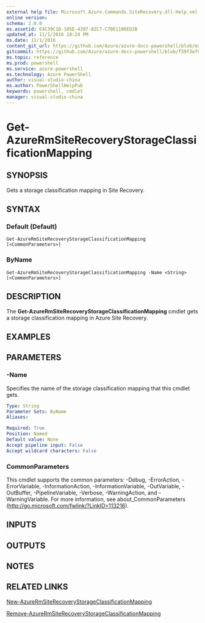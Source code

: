 ```yaml
---
external help file: Microsoft.Azure.Commands.SiteRecovery.dll-Help.xml
online version: 
schema: 2.0.0
ms.assetid: E4C39C1D-185E-4397-82C7-C78E1106ED2B
updated_at: 11/1/2016 10:24 PM
ms.date: 11/1/2016
content_git_url: https://github.com/Azure/azure-docs-powershell/blob/master/azureps-cmdlets-docs/ResourceManager/AzureRM.SiteRecovery/v3.1.0/Get-AzureRmSiteRecoveryStorageClassificationMapping.md
gitcommit: https://github.com/Azure/azure-docs-powershell/blob/f59f3ef60bc592383812213e69fd77ba950759ed/azureps-cmdlets-docs/ResourceManager/AzureRM.SiteRecovery/v3.1.0/Get-AzureRmSiteRecoveryStorageClassificationMapping.md
ms.topic: reference
ms.prod: powershell
ms.service: azure-powershell
ms.technology: Azure PowerShell
author: visual-studio-china
ms.author: PowerShellHelpPub
keywords: powershell, cmdlet
manager: visual-studio-china
---
```


# Get-AzureRmSiteRecoveryStorageClassificationMapping

## SYNOPSIS
Gets a storage classification mapping in Site Recovery.

## SYNTAX

### Default (Default)
```
Get-AzureRmSiteRecoveryStorageClassificationMapping [<CommonParameters>]
```

### ByName
```
Get-AzureRmSiteRecoveryStorageClassificationMapping -Name <String> [<CommonParameters>]
```

## DESCRIPTION
The **Get-AzureRmSiteRecoveryStorageClassificationMapping** cmdlet gets a storage classification mapping in Azure Site Recovery.

## EXAMPLES


## PARAMETERS

### -Name
Specifies the name of the storage classification mapping that this cmdlet gets.

```yaml
Type: String
Parameter Sets: ByName
Aliases:

Required: True
Position: Named
Default value: None
Accept pipeline input: False
Accept wildcard characters: False
```

### CommonParameters
This cmdlet supports the common parameters: -Debug, -ErrorAction, -ErrorVariable, -InformationAction, -InformationVariable, -OutVariable, -OutBuffer, -PipelineVariable, -Verbose, -WarningAction, and -WarningVariable. For more information, see about_CommonParameters (http://go.microsoft.com/fwlink/?LinkID=113216).

## INPUTS

## OUTPUTS

## NOTES

## RELATED LINKS

[New-AzureRmSiteRecoveryStorageClassificationMapping](xref:ResourceManager/AzureRM.SiteRecovery/v3.1.0/New-AzureRmSiteRecoveryStorageClassificationMapping.md)

[Remove-AzureRmSiteRecoveryStorageClassificationMapping](xref:ResourceManager/AzureRM.SiteRecovery/v3.1.0/Remove-AzureRmSiteRecoveryStorageClassificationMapping.md)
